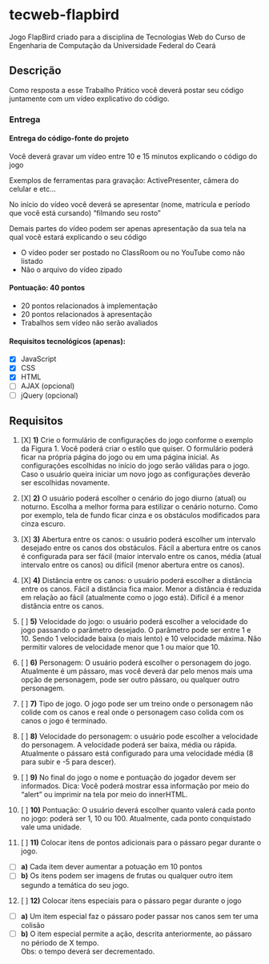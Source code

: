# tecweb-flapbird
Jogo FlapBird criado para a disciplina de Tecnologias Web do Curso de Engenharia de Computação da Universidade Federal do Ceará

## Descrição
Como resposta a esse Trabalho Prático você deverá postar seu código juntamente com um vídeo explicativo do código.

### Entrega
#### Entrega do código-fonte do projeto 
Você deverá gravar um vídeo entre 10 e 15 minutos explicando o código do  jogo  

Exemplos de ferramentas para gravação: ActivePresenter, câmera do celular e etc…  

No início do vídeo você deverá se apresentar (nome, matrícula e período que você está cursando) “filmando seu rosto”  

Demais partes do vídeo podem ser apenas apresentação da sua tela na qual você estará explicando o seu código
 - O vídeo poder ser postado no ClassRoom  ou no YouTube como não listado 
 - Não o arquivo do vídeo zipado 

#### Pontuação: 40 pontos  
 - 20 pontos relacionados à implementação 
 - 20 pontos relacionados à apresentação
 - Trabalhos sem vídeo não serão avaliados 
 
#### Requisitos tecnológicos (apenas):  
 - [X] JavaScript
 - [X] CSS
 - [X] HTML
 - [ ] AJAX (opcional)
 - [ ] jQuery (opcional)

## Requisitos

1) [X] **1)** Crie o formulário de configurações do jogo conforme o exemplo da Figura 1. Você poderá criar o estilo que quiser. O formulário poderá ficar na própria página do jogo ou em uma página inicial. As configurações escolhidas no início do jogo serão válidas para o jogo. Caso o usuário queira iniciar um novo jogo as configurações deverão ser escolhidas novamente.

2) [X] **2)** O usuário poderá escolher o cenário do jogo diurno (atual) ou noturno. Escolha a melhor forma para estilizar o cenário noturno. Como por exemplo, tela de fundo ficar cinza e os obstáculos modificados para cinza escuro.

3) [X] **3)** Abertura entre os canos: o usuário poderá escolher um intervalo desejado entre os canos dos obstáculos. Fácil a abertura entre os canos é configurada para ser fácil (maior intervalo entre os canos, média (atual intervalo entre os canos) ou difícil (menor abertura entre os canos).

4) [X] **4)** Distância entre os canos: o usuário poderá escolher a distância entre os canos. Fácil a distância fica maior. Menor a distância é reduzida em relação ao fácil (atualmente como o jogo está). Difícil é a menor distância entre os canos.
 
5) [ ] **5)** Velocidade do jogo: o usuário poderá escolher a velocidade do jogo passando o parâmetro desejado. O parâmetro pode ser entre 1 e 10. Sendo 1 velocidade baixa (o mais lento) e 10 velocidade máxima. Não permitir valores de velocidade menor que 1 ou maior que 10.

6) [ ] **6)** Personagem: O usuário poderá escolher o personagem do jogo. Atualmente é um pássaro, mas você deverá dar pelo menos mais uma opção de personagem, pode ser outro pássaro, ou qualquer outro personagem.

7) [ ] **7)** Tipo de jogo. O jogo pode ser um treino onde o personagem não colide com os canos e real onde o personagem caso colida com os canos o jogo é terminado.

8) [ ] **8)** Velocidade do personagem: o usuário pode escolher a velocidade do personagem. A velocidade poderá ser baixa, média ou rápida. Atualmente o pássaro está configurado para uma velocidade média (8 para subir e -5 para descer).

9) [ ] **9)** No final do jogo o nome e pontuação do jogador devem ser informados. Dica: Você poderá mostrar essa informação por meio do “alert” ou imprimir na tela por meio do innerHTML.

10) [ ] **10)** Pontuação: O usuário deverá escolher quanto valerá cada ponto no jogo: poderá ser 1, 10 ou 100. Atualmente, cada ponto conquistado vale uma unidade.

11) [ ] **11)** Colocar itens de pontos adicionais para o pássaro pegar durante o jogo.
   - [ ] **a)** Cada item dever aumentar a potuação em 10 pontos
   - [ ] **b)** Os itens podem ser imagens de frutas ou qualquer outro item segundo a
temática do seu jogo.

12) [ ] **12)** Colocar itens especiais para o pássaro pegar durante o jogo
   - [ ] **a)** Um item especial faz o pássaro poder passar nos canos sem ter uma colisão
   - [ ] **b)** O item especial permite a ação, descrita anteriormente, ao pássaro no périodo de
X tempo.   
     Obs: o tempo deverá ser decrementado.
